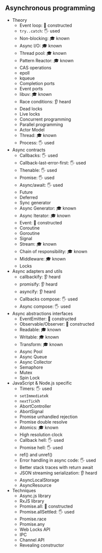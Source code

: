 ## Asynchronous programming

- Theory
  - Event loop: 🚀 constructed
  - `try..catch`: 🖐️ used
  - Non-blocking: 🎓 known
  - Async I/O: 🎓 known
  - Thread pool: 🎓 known
  - Pattern Reactor: 🎓 known
  - CAS operations
  - epoll
  - kqueue
  - Completion ports
  - Event ports
  - libuv: 🎓 known
  - Race conditions: 👂 heard
  - Dead locks
  - Live locks
  - Concurrent programming
  - Parallel programming
  - Actor Model
  - Thread: 🎓 known
  - Process: 🖐️ used
- Async contracts
  - Callbacks: 🖐️ used
  - Callback-last-error-first: 🖐️ used
  - Thenable: 🖐️ used
  - Promise: 🖐️ used
  - Async/await: 🖐️ used
  - Future
  - Deferred
  - Sync generator
  - Async Generator: 🎓 known
  - Async Iterator: 🎓 known
  - Event: 🚀 constructed
  - Coroutine
  - Goroutine
  - Signal
  - Stream: 🎓 known
  - Chain of responsibility: 🎓 known
  - Middleware: 🎓 known
  - Locks
- Async adapters and utils
  - callbackify: 👂 heard
  - promisify: 👂 heard
  - asyncify: 👂 heard
  - Callbacks compose: 🖐️ used
  - Async compose: 🖐️ used
- Async abstractions interfaces
  - EventEmitter: 🚀 constructed
  - Observable/Observer: 🚀 constructed
  - Readable: 🎓 known
  - Writable: 🎓 known
  - Transform: 🎓 known
  - Async Pool
  - Async Queue
  - Async Collector
  - Semaphore
  - Mutex
  - Spin Lock
- JavaScript & Node.js specific
  - Timers: 🖐️ used
  - `setImmediate`k
  - `nextTick`h
  - AbortController
  - AbortSignal
  - Promise unhandled rejection
  - Promise double resolve
  - Atomics: 🎓 known
  - High resolution clock
  - Callback hell: 🖐️ used
  - Promise hell: 🖐️ used
  - ref() and unref()
  - Error handling in async code: 🖐️ used
  - Better stack traces with return await
  - JSON streaming serialization: 👂 heard
  - AsyncLocalStorage
  - AsyncResource
- Techniques
  - Async.js library
  - RxJS library
  - Promise.all: 🚀 constructed
  - Promise.allSettled: 🖐️ used
  - Promise.race
  - Promise.any
  - Web Locks API
  - IPC
  - Channel API
  - Revealing constructor
